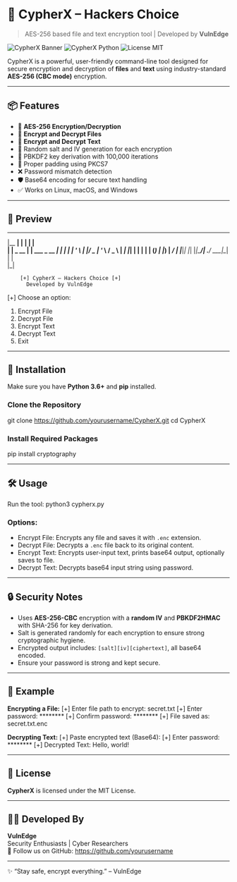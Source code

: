 # 🔐 CypherX – Hackers Choice
> AES-256 based file and text encryption tool | Developed by **VulnEdge**

![CypherX Banner](https://img.shields.io/badge/Encryption-AES--256-blue?style=flat-square)
![CypherX Python](https://img.shields.io/badge/Made%20with-Python3-green?style=flat-square)
![License MIT](https://img.shields.io/badge/License-MIT-yellow.svg?style=flat-square)

CypherX is a powerful, user-friendly command-line tool designed for secure encryption and decryption of **files** and **text** using industry-standard **AES-256 (CBC mode)** encryption.

---

## 📦 Features

- 🔐 **AES-256 Encryption/Decryption**
- 📁 **Encrypt and Decrypt Files**
- 📝 **Encrypt and Decrypt Text**
- 🧂 Random salt and IV generation for each encryption
- 🧪 PBKDF2 key derivation with 100,000 iterations
- 🧼 Proper padding using PKCS7
- ❌ Password mismatch detection
- 🛡️ Base64 encoding for secure text handling
- ✅ Works on Linux, macOS, and Windows

---

## 📸 Preview

  _______       _______               _   
 |__   __|     |__   __|             | |  
    | |  _ __     | | ___  _ __   ___| |_ 
    | | | '_ \    | |/ _ \| '_ \ / _ \ __|
   _| |_| | | |   | | (_) | |_) |  __/ |_ 
  |_____|_| |_|   |_|\___/| .__/ \___|\__|
                          | |              
                          |_|             

        [+] CypherX – Hackers Choice [+]
          Developed by VulnEdge

[+] Choose an option:
1. Encrypt File
2. Decrypt File
3. Encrypt Text
4. Decrypt Text
5. Exit

---

## 🚀 Installation

Make sure you have **Python 3.6+** and **pip** installed.

### Clone the Repository
git clone https://github.com/yourusername/CypherX.git
cd CypherX

### Install Required Packages
pip install cryptography

---

## 🛠️ Usage

Run the tool:
python3 cypherx.py

### Options:
- Encrypt File: Encrypts any file and saves it with `.enc` extension.
- Decrypt File: Decrypts a `.enc` file back to its original content.
- Encrypt Text: Encrypts user-input text, prints base64 output, optionally saves to file.
- Decrypt Text: Decrypts base64 input string using password.

---

## 🔒 Security Notes

- Uses **AES-256-CBC** encryption with a **random IV** and **PBKDF2HMAC** with SHA-256 for key derivation.
- Salt is generated randomly for each encryption to ensure strong cryptographic hygiene.
- Encrypted output includes: `[salt][iv][ciphertext]`, all base64 encoded.
- Ensure your password is strong and kept secure.

---

## 📁 Example

**Encrypting a File:**
[+] Enter file path to encrypt: secret.txt
[+] Enter password: ********
[+] Confirm password: ********
[+] File saved as: secret.txt.enc

**Decrypting Text:**
[+] Paste encrypted text (Base64): <paste here>
[+] Enter password: ********
[+] Decrypted Text: Hello, world!

---

## 📄 License

**CypherX** is licensed under the MIT License.

---

## 👨‍💻 Developed By

**VulnEdge**  
Security Enthusiasts | Cyber Researchers  
🔗 Follow us on GitHub: https://github.com/yourusername

---

✨ “Stay safe, encrypt everything.” – VulnEdge
